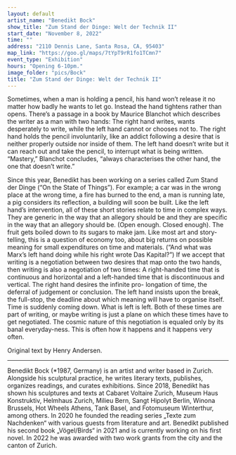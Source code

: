 ```yaml
---
layout: default
artist_name: "Benedikt Bock"
show_title: "Zum Stand der Dinge: Welt der Technik II"
start_date: "November 8, 2022"
time: ""
address: "2110 Dennis Lane, Santa Rosa, CA, 95403"
map_link: "https://goo.gl/maps/7tYpT9rR1fo1TCmn7"
event_type: "Exhibition"
hours: "Opening 6-10pm."
image_folder: "pics/Bock"
title: "Zum Stand der Dinge: Welt der Technik II"
---
```

Sometimes, when a man is holding a pencil, his hand won’t release it no matter how badly he wants to let go. Instead the hand tightens rather than opens. There’s a passage in a book by Maurice Blanchot which describes the writer as a man with two hands: The right hand writes, wants desperately to write, while the left hand cannot or chooses not to. The right hand holds the pencil involuntarily, like an addict following a desire that is neither properly outside nor inside of them. The left hand doesn’t write but it can reach out and take the pencil, to interrupt what is being written. “Mastery,” Blanchot concludes, “always characterises the other hand, the one that doesn’t write.”

Since this year, Benedikt has been working on a series called Zum Stand der Dinge (“On the State of Things”). For example; a car was in the wrong place at the wrong time, a fire has burned to the end, a man is running late, a pig considers its reflection, a building will soon be built. Like the left hand’s intervention, all of these short stories relate to time in complex ways. They are generic in the way that an allegory should be and they are specific in the way that an allegory should be. (Open enough. Closed enough). The fruit gets boiled down to its sugars to make jam. Like most art and story-telling, this is a question of economy too, about big returns on possible meaning for small expenditures on time and materials. (“And what was Marx’s left hand doing while his right wrote Das Kapital?”) If we accept that writing is a negotiation between two desires that map onto the two hands, then writing is also a negotiation of two times: A right-handed time that is continuous and horizontal and a left-handed time that is discontinuous and vertical. The right hand desires the infinite pro- longation of time, the deferral of judgement or conclusion. The left hand insists upon the break, the full-stop, the deadline about which meaning will have to organise itself. Time is suddenly coming down. What is left is left. Both of these times are part of writing, or maybe writing is just a plane on which these times have to get negotiated. The cosmic nature of this negotiation is equaled only by its banal everyday-ness. This is often how it happens and it happens very often.

Original text by Henry Andersen.

<hr>

Benedikt Bock (*1987, Germany) is an artist and writer based in Zurich. Alongside his sculptural practice, he writes literary texts, publishes, organizes readings, and curates exhibitions. Since 2018, Benedikt has shown his sculptures and texts at Cabaret Voltaire Zurich, Museum Haus Konstruktiv, Helmhaus Zurich, Milieu Bern, Sangt Hipolyt Berlin, Winona Brussels, Hot Wheels Athens, Tank Basel, and Fotomuseum Winterthur, among others. In 2020 he founded the reading series „Texte zum Nachdenken“ with various guests from literature and art. Benedikt published his second book „Vögel/Birds“ in 2021 and is currently working on his first novel. In 2022 he was awarded with two work grants from the city and the canton of Zurich.
